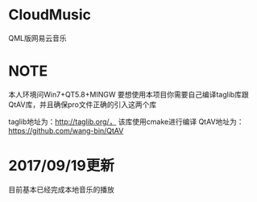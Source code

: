 # CloudMusic
QML版网易云音乐

# NOTE #
本人环境问Win7+QT5.8+MINGW
要想使用本项目你需要自己编译taglib库跟QtAV库，并且确保pro文件正确的引入这两个库

taglib地址为：http://taglib.org/， 该库使用cmake进行编译
QtAV地址为：https://github.com/wang-bin/QtAV 

# 2017/09/19更新 #
目前基本已经完成本地音乐的播放
